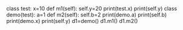 
class test:
    x=10
    def m1(self):
        self.y=20
        print(test.x)
        print(self.y)
class demo(test):
    a=1
    def m2(self):
        self.b=2
        print(demo.a)
        print(self.b)
        print(demo.x)
        print(self.y)
d1=demo()
d1.m1()
d1.m2()

